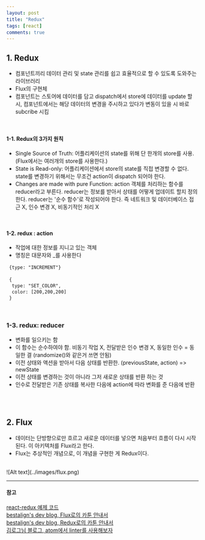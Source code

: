 ```yaml
---
layout: post
title: "Redux"
tags: [react]
comments: true
---
```


## 1. Redux
- 컴포넌트끼리 데이터 관리 및 state 관리를 쉽고 효율적으로 할 수 있도록 도와주는 라이브러리
- Flux의 구현체
- 컴포넌트는 스토어에 데이터를 담고 dispatch에서 store에 데이터를 update 할 시, 컴포넌트에서는 해당 데이터의 변경을 주시하고 있다가 변동이 있을 시 바로 subcribe 시킴

<br/>

#### 1-1. Redux의 3가지 원칙
- Single Source of Truth: 어플리케이션의 state를 위해 단 한개의 store를 사용. (Flux에서는 여러개의 store를 사용한다.)
- State is Read-only: 어플리케이션에서 store의 state를 직접 변경할 수 없다. state를 변경하기 위해서는 무조건 action이 dispatch 되어야 한다.
- Changes are made with pure Function: action 객체를 처리하는 함수를 reducer라고 부른다. reducer는 정보를 받아서 상태를 어떻게 업데이트 할지 정의한다. reducer는 '순수 함수'로 작성되어야 한다. 즉 네트워크 및 데이터베이스 접근 X, 인수 변경 X, 비동기적인 처리 X

<br/>

#### 1-2. redux : action
- 작업에 대한 정보를 지니고 있는 객체  
- 명칭은 대문자와 \_를 사용한다  

```
 {type: "INCREMENT"}

 {
  type: "SET_COLOR",
  color: [200,200,200]
 }
```  

<br/>

### 1-3. redux: reducer
- 변화를 일으키는 함
- 이 함수는 순수하여야 함. 비동기 작업 X, 전달받은 인수 변경 X, 동일한 인수 = 동일한 결 (randomize()와 같은거 쓰면 안됨)
- 이전 상태와 액션을 받아서 다음 상태를 반환한. (previousState, action) => newState
- 이전 상태를 변경하는 것이 아니라 그저 새로운 상태를 반환 하는 것
- 인수로 전달받은 기존 상태를 복사한 다음에 action에 따라 변화를 준 다음에 반환 

<br/><br/>

## 2. Flux
- 데이터는 단방향으로만 흐르고 새로운 데이터를 넣으면 처음부터 흐름이 다시 시작된다. 이 아키텍처를 Flux라고 한다.
- Flux는 추상적인 개념으로, 이 개념을 구현한 게 Redux이다.

<br/>
![Alt text](../images/flux.png)
<br/>

---
#### 참고
[react-redux 예제 코드](https://github.com/yoojh9/react-example/redux-example) <br/>
[bestalign's dev blog, Flux로의 카툰 안내서](http://bestalign.github.io/2015/10/06/cartoon-guide-to-flux/) <br/>
[bestalign's dev blog, Redux로의 카툰 안내서](http://bestalign.github.io/2015/10/26/cartoon-intro-to-redux/) <br/>
[김로그님 블로그, atom에서 linter를 사용해보자](http://gnujoow.github.io/dev/2016/09/22/Dev4-lets-use-linter/)
